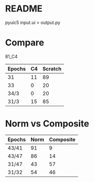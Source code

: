 # README
pyuic5 input.ui > output.py

# Compare
81_C4

|Epochs|   C4    | Scratch |
|------|---------|---------|
| 31   |11       | 89      |
| 33   |0        | 20      |
| 34/3 |0        | 20      |
| 31/3 |15       | 85      |

# Norm vs Composite
|Epochs |   Norm    | Composite |
|-------|-----------|-----------|
| 43/41  |91        | 9         |
| 43/47  |86        | 14        |
| 31/47  |43        | 57        |
| 31/32  |54        | 46        |
